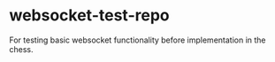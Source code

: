# websocket-test-repo
For testing basic websocket functionality before implementation in the chess.
